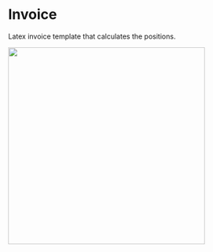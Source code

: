 # Invoice

Latex invoice template that calculates the positions.

<img src="https://github.com/nidzov/invoice/blob/master/media/invoice.png" width="400">
